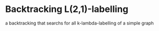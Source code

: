 # Backtracking L(2,1)-labelling
a backtracking that searchs for all k-lambda-labelling of a simple graph
